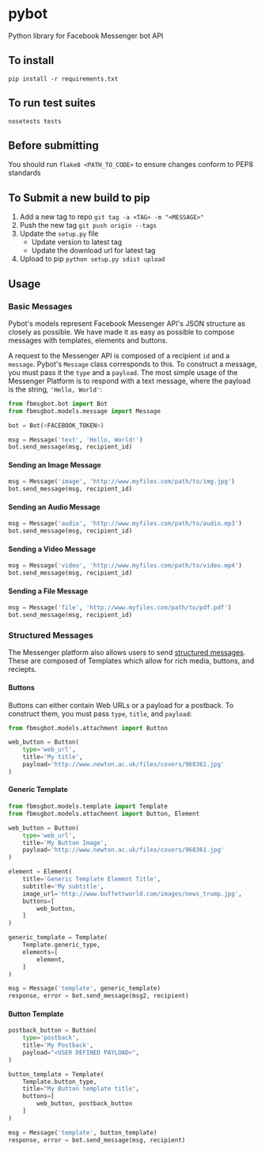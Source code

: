 # pybot
Python library for Facebook Messenger bot API

## To install

`pip install -r requirements.txt`

## To run test suites

`nosetests tests`

## Before submitting

You should run `flake8 <PATH_TO_CODE>` to ensure changes conform to PEP8 standards

## To Submit a new build to pip

1. Add a new tag to repo 
    `git tag -a <TAG> -m "<MESSAGE>"`
2. Push the new tag
    `git push origin --tags`
3. Update the `setup.py` file 
    * Update version to latest tag
    * Update the download url for latest tag
4. Upload to pip
    `python setup.py sdist upload`


## Usage 

### Basic Messages

Pybot's models represent Facebook Messenger API's JSON structure as closely as possible. We have made it as easy as possible to compose messages with templates, elements and buttons. 

A request to the Messenger API is composed of a recipient `id` and a `message`. Pybot's `Message` class corresponds to this. To construct a message, you must pass it the `type` and a `payload`. The most simple usage of the Messenger Platform is to respond with a text message, where the payload is the string, `'Hello, World'`:

```python
from fbmsgbot.bot import Bot
from fbmsgbot.models.message import Message

bot = Bot(<FACEBOOK_TOKEN>)

msg = Message('text', 'Hello, World!')
bot.send_message(msg, recipient_id)
```

#### Sending an Image Message
```python
msg = Message('image', 'http://www.myfiles.com/path/to/img.jpg')
bot.send_message(msg, recipient_id)
```

#### Sending an Audio Message
```python
msg = Message('audio', 'http://www.myfiles.com/path/to/audio.mp3')
bot.send_message(msg, recipient_id)
```

#### Sending a Video Message
```python
msg = Message('video', 'http://www.myfiles.com/path/to/video.mp4')
bot.send_message(msg, recipient_id)
```

#### Sending a File Message
```python
msg = Message('file', 'http://www.myfiles.com/path/to/pdf.pdf')
bot.send_message(msg, recipient_id)
```

### Structured Messages

The Messenger platform also allows users to send [structured messages](https://developers.facebook.com/docs/messenger-platform/send-api-reference/generic-template). These are composed of Templates which allow for rich media, buttons, and reciepts. 


#### Buttons

Buttons can either contain Web URLs or a payload for a postback. To construct them, you must pass `type`, `title`, and `payload`:
```python
from fbmsgbot.models.attachment import Button

web_button = Button(
    type='web_url',
    title='My title',
    payload='http://www.newton.ac.uk/files/covers/968361.jpg'
)
```

#### Generic Template
```python
from fbmsgbot.models.template import Template
from fbmsgbot.models.attachment import Button, Element

web_button = Button(
    type='web_url',
    title='My Button Image',
    payload='http://www.newton.ac.uk/files/covers/968361.jpg'
)

element = Element(
    title='Generic Template Element Title',
    subtitle='My subtitle',
    image_url='http://www.buffettworld.com/images/news_trump.jpg',
    buttons=[
        web_button,
    ]
)

generic_template = Template(
    Template.generic_type,
    elements=[
        element,
    ]
)

msg = Message('template', generic_template)
response, error = bot.send_message(msg2, recipient)
```

#### Button Template

```python
postback_button = Button(
    type='postback',
    title='My Postback',
    payload="<USER DEFINED PAYLOAD>",
)

button_template = Template(
    Template.button_type,
    title="My Button template title",
    buttons=[
        web_button, postback_button
    ]
)

msg = Message('template', button_template)
response, error = bot.send_message(msg, recipient)

```